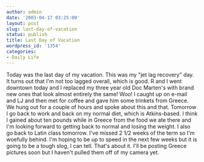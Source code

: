 ```yaml
---
author: admin
date: '2003-04-17 03:25:00'
layout: post
slug: last-day-of-vacation
status: publish
title: Last Day of Vacation
wordpress_id: '1354'
categories:
- Daily Life
---
```


Today was the last day of my vacation. This was my "jet lag recovery"
day. It turns out that I'm not too lagged overall, which is good. R and
I went downtown today and I replaced my three year old Doc Marten's with
brand new ones that look almost entirely the same! Woo! I caught up on
e-mail and LJ and then met for coffee and gave him some trinkets from
Greece. We hung out for a couple of hours and spoke about this and that.
Tomorrow I go back to work and back on my normal diet, which is
Atkins-based. I think I gained about ten pounds while in Greece from the
food we ate there and I'm looking forward to getting back to normal and
losing the weight. I also go back to Latin class tomorrow. I've missed 2
1/2 weeks of the term so I'm woefully behind. I'm hoping to be up to
speed in the next few weeks but it is going to be a tough slog, I can
tell. That's about it. I'll be posting Greece pictures soon but I
haven't pulled them off of my camera yet.
